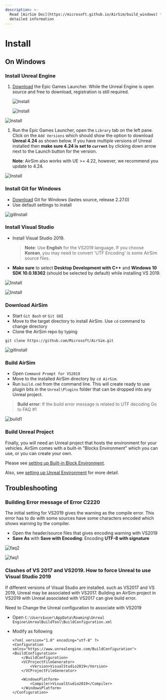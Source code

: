 ```yaml
---
description: >-
  Read [AirSim Doc](https://microsoft.github.io/AirSim/build_windows) for more
  detailed information
---
```


# Install

## On Windows

### Install Unreal Engine

1. [Download](https://www.unrealengine.com/download) the Epic Games Launcher. While the Unreal Engine is open source and free to download, registration is still required.

   ![Install](../../.gitbook/assets/install1.jpg)

   ![Install](../../.gitbook/assets/install1.jpg)

![Install](../../.gitbook/assets/install1.jpg)

1. Run the Epic Games Launcher, open the `Library` tab on the left pane. Click on the `Add Versions` which should show the option to download **Unreal 4.24** as shown below. If you have multiple versions of Unreal installed then **make sure 4.24 is set to `current`** by clicking down arrow next to the Launch button for the version.

   **Note**: AirSim also works with UE &gt;= 4.22, however, we recommend you update to 4.24.

![Install](../../.gitbook/assets/install2.jpg)

### Install Git for Windows

* [Download](https://git-scm.com/) Git for Windows \(lastes source, release 2.27.0\)
* Use default settings to install

![gitInstall](../../.gitbook/assets/gitInstall.jpg)

### Install Visual Studio

* Install Visual Studio 2019.

  > **Note**: Use **English** for the VS2019 language. If you choose **Korean**, you may need to convert 'UTF Encoding' is some AirSim source files.

* **Make sure** to select **Desktop Development with C++** and **Windows 10 SDK 10.0.18362** \(should be selected by default\) while installing VS 2019.

![Install](../../.gitbook/assets/install_vs1.jpg)

![Install](../../.gitbook/assets/install_vs2.jpg)

### Download AirSim

* Start `Git Bash` or `Git GUI`
* Move to the target directory to install AirSim. Use `cd` command to change directory
* Clone the AirSim repo by typing

```text
git clone https://github.com/Microsoft/AirSim.git
```

![gitInstall](../../.gitbook/assets/clone1.jpg)

### Build AirSim

* Open `Command Prompt for VS2019`
* Move to the installed AirSim directory by `cd AirSim`.
* Run `build.cmd` from the command line. This will create ready to use plugin bits in the `Unreal\Plugins` folder that can be dropped into any Unreal project.

> **Build error**: If the build error message is related to UTF decoding Go to FAQ \#1

![build1](../../.gitbook/assets/build1.jpg)

### Build Unreal Project

Finally, you will need an Unreal project that hosts the environment for your vehicles. AirSim comes with a built-in "Blocks Environment" which you can use, or you can create your own.

Please see [setting up Built-in Block Environment](../tutorial/tutorial_block.md).

Also, see [setting up Unreal Environment](https://microsoft.github.io/AirSim/unreal_proj/) for more detail.

## Troubleshooting

### Building Error message of Error C2220

The initial setting for VS2019 gives the warning as the compile error. This error has to do with some sources have some characters encoded which shows warning by the compiler.

* Open the header/source files that gives encoding warning with VS2019
* **Save As** with **Save with Encoding**: Encoding **UTF-8 with signature**

![faq2](../../.gitbook/assets/faq2.jpg)

![faq1](../../.gitbook/assets/FAQ1.jpg)

### Clashes of VS 2017 and VS2019. How to force Unreal to use Visual Studio 2019

If different versions of Visual Studio are installed. such as VS2017 and VS 2019, Unreal may be associated with VS2017. Building an AirSim project in VS2019 with Unreal associated with VS2017 can give build error.

Need to Change the Unreal configuration to associate with VS2019

* Open `C:\Users$user\AppData\Roaming\Unreal Engine\UnrealBuildTool\BuildConfiguration.xml`
* Modify as following

  ```markup
  <?xml version="1.0" encoding="utf-8" ?>
  <Configuration xmlns="https://www.unrealengine.com/BuildConfiguration">
  <BuildConfiguration>
      </BuildConfiguration>
      <VCProjectFileGenerator>
          <Version>VisualStudio2019</Version>
      </VCProjectFileGenerator>

      <WindowsPlatform>
          <Compiler>VisualStudio2019</Compiler>
      </WindowsPlatform>
  </Configuration>
  ```

